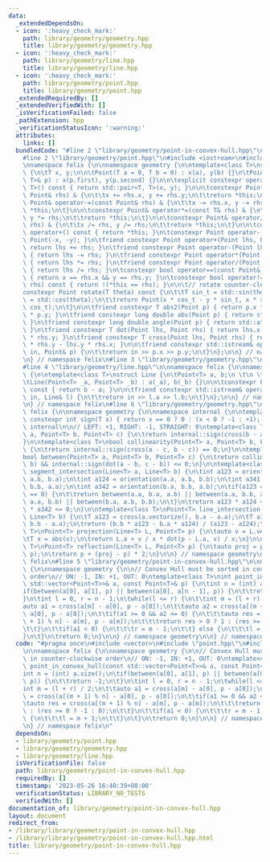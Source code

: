 ```yaml
---
data:
  _extendedDependsOn:
  - icon: ':heavy_check_mark:'
    path: library/geometry/geometry.hpp
    title: library/geometry/geometry.hpp
  - icon: ':heavy_check_mark:'
    path: library/geometry/line.hpp
    title: library/geometry/line.hpp
  - icon: ':heavy_check_mark:'
    path: library/geometry/point.hpp
    title: library/geometry/point.hpp
  _extendedRequiredBy: []
  _extendedVerifiedWith: []
  _isVerificationFailed: false
  _pathExtension: hpp
  _verificationStatusIcon: ':warning:'
  attributes:
    links: []
  bundledCode: "#line 2 \"library/geometry/point-in-convex-hull.hpp\"\n#include <vector>\n\
    #line 2 \"library/geometry/point.hpp\"\n#include <iostream>\n#include <cmath>\n\
    \nnamespace felix {\n\nnamespace geometry {\n\ntemplate<class T>\nstruct Point\
    \ {\n\tT x, y;\n\n\tPoint(T a = 0, T b = 0) : x(a), y(b) {}\n\tPoint(const std::pair<T,\
    \ T>& p) : x(p.first), y(p.second) {}\n\n\texplicit constexpr operator std::pair<T,\
    \ T>() const { return std::pair<T, T>(x, y); }\n\n\tconstexpr Point& operator+=(const\
    \ Point& rhs) & {\n\t\tx += rhs.x, y += rhs.y;\n\t\treturn *this;\n\t}\n\n\tconstexpr\
    \ Point& operator-=(const Point& rhs) & {\n\t\tx -= rhs.x, y -= rhs.y;\n\t\treturn\
    \ *this;\n\t}\n\n\tconstexpr Point& operator*=(const T& rhs) & {\n\t\tx *= rhs,\
    \ y *= rhs;\n\t\treturn *this;\n\t}\n\n\tconstexpr Point& operator/=(const T&\
    \ rhs) & {\n\t\tx /= rhs, y /= rhs;\n\t\treturn *this;\n\t}\n\n\tconstexpr Point\
    \ operator+() const { return *this; }\n\tconstexpr Point operator-() const { return\
    \ Point(-x, -y); }\n\tfriend constexpr Point operator+(Point lhs, Point rhs) {\
    \ return lhs += rhs; }\n\tfriend constexpr Point operator-(Point lhs, Point rhs)\
    \ { return lhs -= rhs; }\n\tfriend constexpr Point operator*(Point lhs, T rhs)\
    \ { return lhs *= rhs; }\n\tfriend constexpr Point operator/(Point lhs, T rhs)\
    \ { return lhs /= rhs; }\n\tconstexpr bool operator==(const Point& rhs) const\
    \ { return x == rhs.x && y == rhs.y; }\n\tconstexpr bool operator!=(const Point&\
    \ rhs) const { return !(*this == rhs); }\n\n\t// rotate counter-clockwise\n\t\
    constexpr Point rotate(T theta) const {\n\t\tT sin_t = std::sin(theta), cos_t\
    \ = std::cos(theta);\n\t\treturn Point(x * cos_t - y * sin_t, x * sin_t + y *\
    \ cos_t);\n\t}\n\n\tfriend constexpr T abs2(Point p) { return p.x * p.x + p.y\
    \ * p.y; }\n\tfriend constexpr long double abs(Point p) { return std::sqrt(abs2(p));\
    \ }\n\tfriend constexpr long double angle(Point p) { return std::atan2(p.y, p.x);\
    \ }\n\tfriend constexpr T dot(Point lhs, Point rhs) { return lhs.x * rhs.x + lhs.y\
    \ * rhs.y; }\n\tfriend constexpr T cross(Point lhs, Point rhs) { return lhs.x\
    \ * rhs.y - lhs.y * rhs.x; }\n\n\tfriend constexpr std::istream& operator>>(std::istream&\
    \ in, Point& p) {\n\t\treturn in >> p.x >> p.y;\n\t}\n};\n\n} // namespace geometry\n\
    \n} // namespace felix\n#line 3 \"library/geometry/geometry.hpp\"\n#include <algorithm>\n\
    #line 4 \"library/geometry/line.hpp\"\n\nnamespace felix {\n\nnamespace geometry\
    \ {\n\ntemplate<class T>\nstruct Line {\n\tPoint<T> a, b;\n \t\n \tLine() {}\n\
    \tLine(Point<T> _a, Point<T> _b) : a(_a), b(_b) {}\n\n\tconstexpr Point<T> vectorize()\
    \ const { return b - a; }\n\n\tfriend constexpr std::istream& operator>>(std::istream&\
    \ in, Line& l) {\n\t\treturn in >> l.a >> l.b;\n\t}\n};\n\n} // namespace geometry\n\
    \n} // namespace felix\n#line 6 \"library/geometry/geometry.hpp\"\n\nnamespace\
    \ felix {\n\nnamespace geometry {\n\nnamespace internal {\n\ntemplate<class T>\
    \ constexpr int sign(T x) { return x == 0 ? 0 : (x < 0 ? -1 : +1); }\n\n} // namespace\
    \ internal\n\n// LEFT: +1, RIGHT: -1, STRAIGHT: 0\ntemplate<class T>\nint orientation(Point<T>\
    \ a, Point<T> b, Point<T> c) {\n\treturn internal::sign(cross(b - a, c - a));\n\
    }\n\ntemplate<class T>\nbool collinearity(Point<T> a, Point<T> b, Point<T> c)\
    \ {\n\treturn internal::sign(cross(a - c, b - c)) == 0;\n}\n\ntemplate<class T>\n\
    bool between(Point<T> a, Point<T> b, Point<T> c) {\n\treturn collinearity(a, c,\
    \ b) && internal::sign(dot(a - b, c - b)) <= 0;\n}\n\ntemplate<class T>\nbool\
    \ segment_intersection(Line<T> a, Line<T> b) {\n\tint a123 = orientation(a.a,\
    \ a.b, b.a);\n\tint a124 = orientation(a.a, a.b, b.b);\n\tint a341 = orientation(b.a,\
    \ b.b, a.a);\n\tint a342 = orientation(b.a, b.b, a.b);\n\tif(a123 == 0 && a124\
    \ == 0) {\n\t\treturn between(a.a, b.a, a.b) || between(a.a, b.b, a.b) || between(b.a,\
    \ a.a, b.b) || between(b.a, a.b, b.b);\n\t}\n\treturn a123 * a124 <= 0 && a341\
    \ * a342 <= 0;\n}\n\ntemplate<class T>\nPoint<T> line_intersection(Line<T> a,\
    \ Line<T> b) {\n\tT a123 = cross(a.vectorize(), b.a - a.a);\n\tT a124 = cross(a.vectorize(),\
    \ b.b - a.a);\n\treturn (b.b * a123 - b.a * a124) / (a123 - a124);\n}\n\ntemplate<class\
    \ T>\nPoint<T> projection(Line<T> L, Point<T> p) {\n\tauto v = L.vectorize();\n\
    \tT x = abs(v);\n\treturn L.a + v / x * dot(p - L.a, v) / x;\n}\n\ntemplate<class\
    \ T>\nPoint<T> reflection(Line<T> L, Point<T> p) {\n\tauto proj = projection(L,\
    \ p);\n\treturn p + (proj - p) * 2;\n}\n\n} // namespace geometry\n\n} // namespace\
    \ felix\n#line 5 \"library/geometry/point-in-convex-hull.hpp\"\n\nnamespace felix\
    \ {\n\nnamespace geometry {\n\n// Convex Hull must be sorted in counter-clockwise\
    \ order\n// ON: -1, IN: +1, OUT: 0\ntemplate<class T>\nint point_in_convex_hull(const\
    \ std::vector<Point<T>>& a, const Point<T>& p) {\n\tint n = (int) a.size();\n\t\
    if(between(a[0], a[1], p) || between(a[0], a[n - 1], p)) {\n\t\treturn -1;\n\t\
    }\n\tint l = 0, r = n - 1;\n\twhile(l <= r) {\n\t\tint m = (l + r) / 2;\n\t\t\
    auto a1 = cross(a[m] - a[0], p - a[0]);\n\t\tauto a2 = cross(a[(m + 1) % n] -\
    \ a[0], p - a[0]);\n\t\tif(a1 >= 0 && a2 <= 0) {\n\t\t\tauto res = cross(a[(m\
    \ + 1) % n] - a[m], p - a[m]);\n\t\t\treturn res > 0 ? 1 : (res >= 0 ? -1 : 0);\n\
    \t\t}\n\t\tif(a1 < 0) {\n\t\t\tr = m - 1;\n\t\t} else {\n\t\t\tl = m + 1;\n\t\t\
    }\n\t}\n\treturn 0;\n}\n\n} // namespace geometry\n\n} // namespace felix\n"
  code: "#pragma once\n#include <vector>\n#include \"point.hpp\"\n#include \"geometry.hpp\"\
    \n\nnamespace felix {\n\nnamespace geometry {\n\n// Convex Hull must be sorted\
    \ in counter-clockwise order\n// ON: -1, IN: +1, OUT: 0\ntemplate<class T>\nint\
    \ point_in_convex_hull(const std::vector<Point<T>>& a, const Point<T>& p) {\n\t\
    int n = (int) a.size();\n\tif(between(a[0], a[1], p) || between(a[0], a[n - 1],\
    \ p)) {\n\t\treturn -1;\n\t}\n\tint l = 0, r = n - 1;\n\twhile(l <= r) {\n\t\t\
    int m = (l + r) / 2;\n\t\tauto a1 = cross(a[m] - a[0], p - a[0]);\n\t\tauto a2\
    \ = cross(a[(m + 1) % n] - a[0], p - a[0]);\n\t\tif(a1 >= 0 && a2 <= 0) {\n\t\t\
    \tauto res = cross(a[(m + 1) % n] - a[m], p - a[m]);\n\t\t\treturn res > 0 ? 1\
    \ : (res >= 0 ? -1 : 0);\n\t\t}\n\t\tif(a1 < 0) {\n\t\t\tr = m - 1;\n\t\t} else\
    \ {\n\t\t\tl = m + 1;\n\t\t}\n\t}\n\treturn 0;\n}\n\n} // namespace geometry\n\
    \n} // namespace felix\n"
  dependsOn:
  - library/geometry/point.hpp
  - library/geometry/geometry.hpp
  - library/geometry/line.hpp
  isVerificationFile: false
  path: library/geometry/point-in-convex-hull.hpp
  requiredBy: []
  timestamp: '2023-05-26 16:40:39+08:00'
  verificationStatus: LIBRARY_NO_TESTS
  verifiedWith: []
documentation_of: library/geometry/point-in-convex-hull.hpp
layout: document
redirect_from:
- /library/library/geometry/point-in-convex-hull.hpp
- /library/library/geometry/point-in-convex-hull.hpp.html
title: library/geometry/point-in-convex-hull.hpp
---
```

